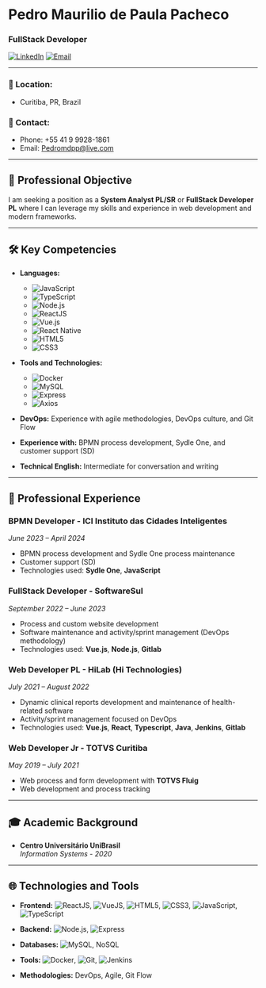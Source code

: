 # Pedro Maurilio de Paula Pacheco

### FullStack Developer

[![LinkedIn](https://img.shields.io/badge/LinkedIn-Connect-blue)](https://linkedin.com/in/pedro-maurilio)
[![Email](https://img.shields.io/badge/Email-Pedromdpp@live.com-red)](mailto:pedromdpp@live.com)

---

### 📍 Location:
- Curitiba, PR, Brazil

### 📱 Contact:
- Phone: +55 41 9 9928-1861
- Email: [Pedromdpp@live.com](mailto:Pedromdpp@live.com)

---

## 🎯 Professional Objective
I am seeking a position as a **System Analyst PL/SR** or **FullStack Developer PL** where I can leverage my skills and experience in web development and modern frameworks.

---

## 🛠️ Key Competencies

- **Languages:**
  - ![JavaScript](https://img.shields.io/badge/-JavaScript-F7DF1E?logo=javascript&logoColor=black&style=flat)
  - ![TypeScript](https://img.shields.io/badge/-TypeScript-007ACC?logo=typescript&logoColor=white&style=flat)
  - ![Node.js](https://img.shields.io/badge/-Node.js-339933?logo=node.js&logoColor=white&style=flat)
  - ![ReactJS](https://img.shields.io/badge/-ReactJS-61DAFB?logo=react&logoColor=black&style=flat)
  - ![Vue.js](https://img.shields.io/badge/-Vue.js-4FC08D?logo=vue.js&logoColor=white&style=flat)
  - ![React Native](https://img.shields.io/badge/-React_Native-61DAFB?logo=react&logoColor=black&style=flat)
  - ![HTML5](https://img.shields.io/badge/-HTML5-E34F26?logo=html5&logoColor=white&style=flat)
  - ![CSS3](https://img.shields.io/badge/-CSS3-1572B6?logo=css3&logoColor=white&style=flat)

- **Tools and Technologies:**
  - ![Docker](https://img.shields.io/badge/-Docker-2496ED?logo=docker&logoColor=white&style=flat)
  - ![MySQL](https://img.shields.io/badge/-MySQL-4479A1?logo=mysql&logoColor=white&style=flat)
  - ![Express](https://img.shields.io/badge/-Express-000000?logo=express&logoColor=white&style=flat)
  - ![Axios](https://img.shields.io/badge/-Axios-5A29E4?logo=axios&logoColor=white&style=flat)

- **DevOps:** Experience with agile methodologies, DevOps culture, and Git Flow  
- **Experience with:** BPMN process development, Sydle One, and customer support (SD)  
- **Technical English:** Intermediate for conversation and writing

---

## 💼 Professional Experience

### BPMN Developer - **ICI Instituto das Cidades Inteligentes**  
_June 2023 – April 2024_

- BPMN process development and Sydle One process maintenance
- Customer support (SD)
- Technologies used: **Sydle One**, **JavaScript**

### FullStack Developer - **SoftwareSul**  
_September 2022 – June 2023_

- Process and custom website development
- Software maintenance and activity/sprint management (DevOps methodology)
- Technologies used: **Vue.js**, **Node.js**, **Gitlab**

### Web Developer PL - **HiLab (Hi Technologies)**  
_July 2021 – August 2022_

- Dynamic clinical reports development and maintenance of health-related software
- Activity/sprint management focused on DevOps
- Technologies used: **Vue.js**, **React**, **Typescript**, **Java**, **Jenkins**, **Gitlab**

### Web Developer Jr - **TOTVS Curitiba**  
_May 2019 – July 2021_

- Web process and form development with **TOTVS Fluig**
- Web development and process tracking

---

## 🎓 Academic Background
- **Centro Universitário UniBrasil**  
  _Information Systems - 2020_

---

## 🌐 Technologies and Tools
- **Frontend:** ![ReactJS](https://img.shields.io/badge/-ReactJS-61DAFB?logo=react&logoColor=black&style=flat), ![VueJS](https://img.shields.io/badge/-VueJS-4FC08D?logo=vue.js&logoColor=white&style=flat), ![HTML5](https://img.shields.io/badge/-HTML5-E34F26?logo=html5&logoColor=white&style=flat), ![CSS3](https://img.shields.io/badge/-CSS3-1572B6?logo=css3&logoColor=white&style=flat), ![JavaScript](https://img.shields.io/badge/-JavaScript-F7DF1E?logo=javascript&logoColor=black&style=flat), ![TypeScript](https://img.shields.io/badge/-TypeScript-007ACC?logo=typescript&logoColor=white&style=flat)

- **Backend:** ![Node.js](https://img.shields.io/badge/-Node.js-339933?logo=node.js&logoColor=white&style=flat), ![Express](https://img.shields.io/badge/-Express-000000?logo=express&logoColor=white&style=flat)

- **Databases:** ![MySQL](https://img.shields.io/badge/-MySQL-4479A1?logo=mysql&logoColor=white&style=flat), NoSQL

- **Tools:** ![Docker](https://img.shields.io/badge/-Docker-2496ED?logo=docker&logoColor=white&style=flat), ![Git](https://img.shields.io/badge/-Git-F05032?logo=git&logoColor=white&style=flat), ![Jenkins](https://img.shields.io/badge/-Jenkins-D24939?logo=jenkins&logoColor=white&style=flat)

- **Methodologies:** DevOps, Agile, Git Flow
